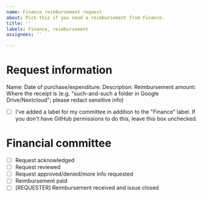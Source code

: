 ```yaml
---
name: Finance reimbursement request
about: Pick this if you need a reimbursement from Finance.
title: ''
labels: Finance, reimbursement
assignees: ''

---
```


# Request information

Name:
Date of purchase/expenditure: 
Description:
Reimbursement amount:
Where the receipt is (e.g. "such-and-such a folder in Google Drive/Nextcloud"; please redact sensitive info)

- [ ] I've added a label for my committee in addition to the "Finance" label. If you don't have GitHub permissions to do this, leave this box unchecked.

# Financial committee 

<!-- Don't touch this section when submitting an issue! -->

<!-- GitHub will automatically save checks/unchecks to these boxes as edits, so you don't need to add dates manually. -->

- [ ] Request acknowledged
- [ ] Request reviewed
- [ ] Request approved/denied/more info requested
- [ ] Reimbursement paid
- [ ] [REQUESTER] Reimbursement received and issue closed

